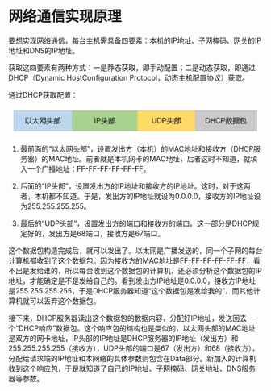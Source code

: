 # 网络通信实现原理

要想实现网络通信，每台主机需具备四要素：本机的IP地址、子网掩码、网关的IP地址和DNS的IP地址。

获取这四要素有两种方式：一是静态获取，即手动配置；二是动态获取，即通过DHCP（Dynamic HostConfiguration Protocol，动态主机配置协议）获取。

通过DHCP获取配置：

![](./img/17.jpeg)

1. 最前面的“以太网头部”，设置发出方（本机）的MAC地址和接收方（DHCP服务器）的MAC地址。前者就是本机网卡的MAC地址，后者这时不知道，就填入一个广播地址：FF-FF-FF-FF-FF-FF。

2. 后面的“IP头部”，设置发出方的IP地址和接收方的IP地址。这时，对于这两者，本机都不知道。于是，发出方的IP地址就设为0.0.0.0，接收方的IP地址设为255.255.255.255。

3. 最后的“UDP头部”，设置发出方的端口和接收方的端口。这一部分是DHCP规定好的，发出方是68端口，接收方是67端口。

这个数据包构造完成后，就可以发出了。以太网是广播发送的，同一个子网的每台计算机都收到了这个数据包。因为接收方的MAC地址是FF-FF-FF-FF-FF-FF，看不出是发给谁的，所以每台收到这个数据包的计算机，还必须分析这个数据包的IP地址，才能确定是不是发给自己的。看到发出方IP地址是0.0.0.0，接收方IP地址是255.255.255.255，于是DHCP服务器知道“这个数据包是发给我的”，而其他计算机就可以丢弃这个数据包。

接下来，DHCP服务器读出这个数据包的数据内容，分配好IP地址，发送回去一个“DHCP响应”数据包。这个响应包的结构也是类似的，以太网头部的MAC地址是双方的网卡地址，IP头部的IP地址是DHCP服务器的IP地址（发出方）和255.255.255.255（接收方），UDP头部的端口是67（发出方）和68（接收方），分配给请求端的IP地址和本网络的具体参数则包含在Data部分。新加入的计算机收到这个响应包，于是就知道了自己的IP地址、子网掩码、网关地址、DNS服务器等参数。
